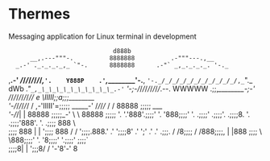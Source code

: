 # Thermes
Messaging application for Linux terminal in development

                                 d888b
          __,.---"""-.          8888888          .-"""---.,__
      _.-' ._._._._,_ `"-.      8888888      .-"` _,_._._._. '-._
,__.-' _/_/_/_/_/_/_/_/_,_`'.    Y888P    .'`_,_\_\_\_\_\_\_\_\_'-.__,
 `'-._/_/_/_/_/_/_/_/_/_/_/,_`"._ dWb _."`_,_\_\_\_\_\_\_\_\_\_\_.-'`
      '-;-/_/_/_/_/_/_/_/_/_.--. WWWWW .;;,_\_\_\_\_\_\_\_\_\-;-'
          /_/_/_/_/_/_/_/_//  e \IIIII;;a;;;\_\_\_\_\_\_\_\_\
            '-/_/_/_/_/_/ /   ,-'IIIII'=;;;;; \_\_\_\_\_\-'
                /_/_/_/_ /   /   88888   ;;;;; _\_\_\_\
                    '-/_/|   |   88888   ;;;;;\_\-'
                          \   \  88888  ;;;;;
                           '.  '.'888'.;;;;'
                             '.  '888;;;;'
                               '. .;;;;'
                                .;;;;'.
                              .;;;;8.  '.
                            .;;;;'888'.  '.
                           .;;;;  888  \   \
                           ;;;;   888  |   |
                           ';;;;  888  /   /
                            ';;;;.888.'  .'
                              ';;;;8'  .'
                                ';'  .'
                               .'  .;;;.
                              /   /8\;;;;
                             /   /888;;;;,
                             |   |888 ;;;;
                             \   \888;;;;'
                              '.  '8;;;;'
                                '.;;;;'
                                ;;;;` \
                               ;;;;8|  |
                               ';;;8/  /
                                '-'8'-'
                                   8
